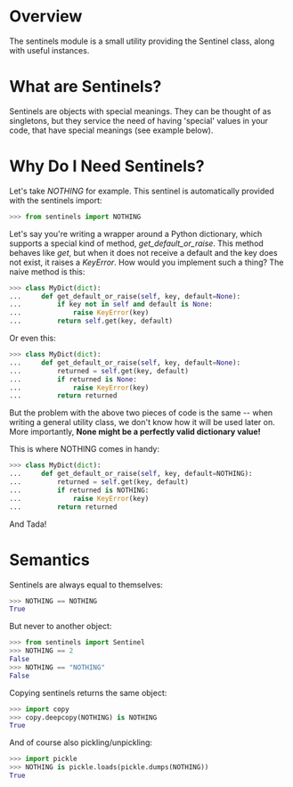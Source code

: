 # Overview

The sentinels module is a small utility providing the Sentinel class, along with useful instances.

# What are Sentinels?

Sentinels are objects with special meanings. They can be thought of as singletons, but they service the need of having 'special' values in your code, that have special meanings (see example below).

# Why Do I Need Sentinels?

Let's take *NOTHING* for example. This sentinel is automatically provided with the sentinels import:

```python
>>> from sentinels import NOTHING

```

Let's say you're writing a wrapper around a Python dictionary, which supports a special kind of method, *get_default_or_raise*. This method behaves like *get*, but when it does not receive a default and the key does not exist, it raises a *KeyError*. How would you implement such a thing? The naive method is this:

```python
>>> class MyDict(dict):
...     def get_default_or_raise(self, key, default=None):
...         if key not in self and default is None:
...             raise KeyError(key)
...         return self.get(key, default)

```

Or even this:

```python
>>> class MyDict(dict):
...     def get_default_or_raise(self, key, default=None):
...         returned = self.get(key, default)
...         if returned is None:
...             raise KeyError(key)
...         return returned

```

But the problem with the above two pieces of code is the same -- when writing a general utility class, we don't know how it will be used later on. More importantly, **None might be a perfectly valid dictionary value!**

This is where NOTHING comes in handy:

```python
>>> class MyDict(dict):
...     def get_default_or_raise(self, key, default=NOTHING):
...         returned = self.get(key, default)
...         if returned is NOTHING:
...             raise KeyError(key)
...         return returned

```

And Tada!

# Semantics

Sentinels are always equal to themselves:

```python
>>> NOTHING == NOTHING
True

```

But never to another object:

```python
>>> from sentinels import Sentinel
>>> NOTHING == 2
False
>>> NOTHING == "NOTHING"
False

```

Copying sentinels returns the same object:

```python
>>> import copy
>>> copy.deepcopy(NOTHING) is NOTHING
True

```

And of course also pickling/unpickling:

```python
>>> import pickle
>>> NOTHING is pickle.loads(pickle.dumps(NOTHING))
True

```
